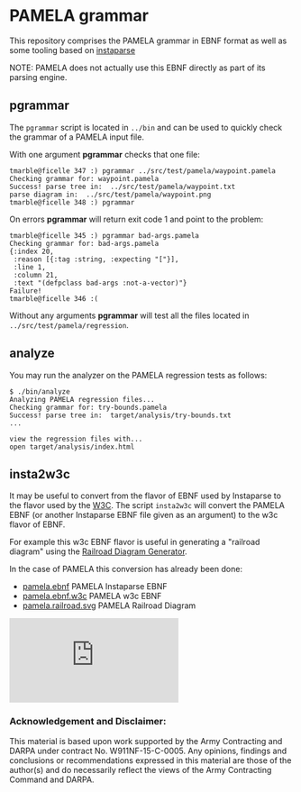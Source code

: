 PAMELA grammar
==============

This repository comprises the PAMELA grammar in EBNF format
as well as some tooling based on [instaparse](https://github.com/Engelberg/instaparse)

NOTE: PAMELA does not actually use this EBNF directly as
part of its parsing engine.

## pgrammar

The `pgrammar` script is located in `../bin` and can be used
to quickly check the grammar of a PAMELA input file.

With one argument **pgrammar** checks that one file:
````
tmarble@ficelle 347 :) pgrammar ../src/test/pamela/waypoint.pamela
Checking grammar for: waypoint.pamela
Success! parse tree in:  ../src/test/pamela/waypoint.txt
parse diagram in:  ../src/test/pamela/waypoint.png
tmarble@ficelle 348 :) pgrammar

````

On errors **pgrammar** will return exit code 1 and point to the problem:
````
tmarble@ficelle 345 :) pgrammar bad-args.pamela
Checking grammar for: bad-args.pamela
{:index 20,
 :reason [{:tag :string, :expecting "["}],
 :line 1,
 :column 21,
 :text "(defpclass bad-args :not-a-vector)"}
Failure!
tmarble@ficelle 346 :(
````

Without any arguments **pgrammar** will test all the files located
in `../src/test/pamela/regression`.

## analyze

You may run the analyzer on the PAMELA regression tests as follows:

````
$ ./bin/analyze
Analyzing PAMELA regression files...
Checking grammar for: try-bounds.pamela
Success! parse tree in:  target/analysis/try-bounds.txt
...

view the regression files with...
open target/analysis/index.html
````

## insta2w3c

It may be useful to convert from the flavor of EBNF used by
Instaparse to the flavor used by the [W3C](https://www.w3.org/TR/xquery/#EBNFNotation). The script `insta2w3c` will convert the PAMELA EBNF
(or another Instaparse EBNF file given as an argument)
to the w3c flavor of EBNF.

For example this w3c EBNF flavor is useful in generating
a "railroad diagram" using the
[Railroad Diagram Generator](http://www.bottlecaps.de/rr/ui).

In the case of PAMELA this conversion has already been done:

* [pamela.ebnf](resources/data/pamela.ebnf) PAMELA Instaparse EBNF
* [pamela.ebnf.w3c](resources/data/pamela.ebnf.w3c) PAMELA w3c EBNF
* [pamela.railroad.svg](resources/data/pamela.railroad.svg) PAMELA Railroad Diagram

![PAMELA Railroad Diagram](http://dollabs.github.io/pamela/doc/pamela.railroad.xhtml)

### Acknowledgement and Disclaimer:
This material is based upon work supported by the Army Contracting
and DARPA under contract No. W911NF-15-C-0005.
Any opinions, findings and conclusions or recommendations expressed
in this material are those of the author(s) and do necessarily reflect the
views of the Army Contracting Command and DARPA.
